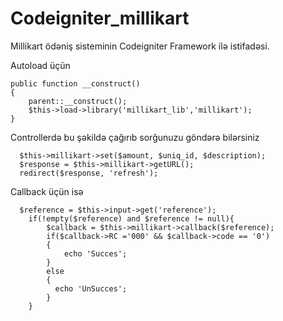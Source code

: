 # Codeigniter_millikart
Millikart ödəniş sisteminin Codeigniter Framework ilə istifadəsi.

Autoload üçün
    
    public function __construct()
    {
        parent::__construct();
        $this->load->library('millikart_lib','millikart');
    }


Controllerdə bu şəkildə çağırıb sorğunuzu göndərə bilərsiniz

      $this->millikart->set($amount, $uniq_id, $description);
      $response = $this->millikart->getURL();
      redirect($response, 'refresh');
      
Callback üçün isə

      $reference = $this->input->get('reference');
    	if(!empty($reference) and $reference != null){
    		$callback = $this->millikart->callback($reference);
    		if($callback->RC ='000' && $callback->code == '0')
    		{
    			echo 'Succes';
    		}
    		else
    		{
    		  echo 'UnSucces';
    		}
    	}

